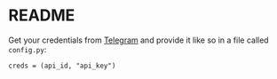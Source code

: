# README

Get your credentials from [Telegram](https://my.telegram.org/apps) and provide it like so in a file
called `config.py`:

`creds = (api_id, "api_key")`
